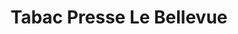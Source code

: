 ---
title: "Tabac Presse Le Bellevue"
url: /mauguio/tabac-presse-le-bellevue/
shop: marchand de journaux
---